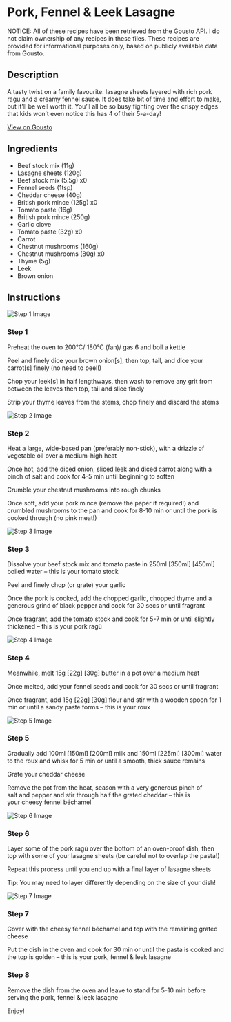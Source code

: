 # Pork, Fennel & Leek Lasagne

NOTICE: All of these recipes have been retrieved from the Gousto API. I do not claim ownership of any recipes in these files. These recipes are provided for informational purposes only, based on publicly available data from Gousto.

## Description

A tasty twist on a family favourite: lasagne sheets layered with rich pork ragu and a creamy fennel sauce. It does take bit of time and effort to make, but it'll be well worth it. You’ll all be so busy fighting over the crispy edges that kids won’t even notice this has 4 of their 5-a-day!

[View on Gousto](https://www.gousto.co.uk/recipes/cookbook/pork-fennel-leek-lasagne)

## Ingredients

- Beef stock mix (11g)
- Lasagne sheets (120g)
- Beef stock mix (5.5g) x0
- Fennel seeds (1tsp)
- Cheddar cheese (40g)
- British pork mince (125g) x0
- Tomato paste (16g)
- British pork mince (250g)
- Garlic clove
- Tomato paste (32g) x0
- Carrot
- Chestnut mushrooms (160g)
- Chestnut mushrooms (80g) x0
- Thyme (5g)
- Leek
- Brown onion

## Instructions

![Step 1 Image](https://production-media.gousto.co.uk/cms/recipe-step-image/Step-1-1649848574789-x200.jpg)

### Step 1

Preheat the oven to 200°C/ 180°C (fan)/ gas 6 and boil a kettle

Peel and finely dice your brown onion[s], then top, tail, and dice your carrot[s] finely (no need to peel!)

Chop your leek[s] in half lengthways, then wash to remove any grit from between the leaves then top, tail and slice finely

Strip your thyme leaves from the stems, chop finely and discard the stems

![Step 2 Image](https://production-media.gousto.co.uk/cms/recipe-step-image/Step-2-1649848578670-x200.jpg)

### Step 2

Heat a large, wide-based pan (preferably non-stick), with a drizzle of vegetable oil over a medium-high heat

Once hot, add the diced onion, sliced leek and diced carrot along with a pinch of salt and cook for 4-5 min until beginning to soften

Crumble your chestnut mushrooms into rough chunks

Once soft, add your pork mince (remove the paper if required!) and crumbled mushrooms to the pan and cook for 8-10 min or until the pork is cooked through (no pink meat!)

![Step 3 Image](https://production-media.gousto.co.uk/cms/recipe-step-image/Step-3-1649848583376-x200.jpg)

### Step 3

Dissolve your beef stock mix and tomato paste in 250ml <span class="text-purple">[350ml]</span> <span class="text-danger">[450ml] </span>boiled water – this is your tomato stock

Peel and finely chop (or grate) your garlic

Once the pork is cooked, add the chopped garlic, chopped thyme and a generous grind of black pepper and cook for 30 secs or until fragrant

Once fragrant, add the tomato stock and cook for 5-7 min or until slightly thickened – this is your pork ragù

![Step 4 Image](https://production-media.gousto.co.uk/cms/recipe-step-image/Step-4-1649848588419-x200.jpg)

### Step 4

Meanwhile, melt 15g <span class="text-purple">[22g]</span> <span class="text-danger">[30g]</span> butter in a pot over a medium heat

Once melted, add your fennel seeds and cook for 30 secs or until fragrant

Once fragrant, add 15g <span class="text-purple">[22g]</span> <span class="text-danger">[30g]</span> flour and stir with a wooden spoon for 1 min or until a sandy paste forms – this is your roux

![Step 5 Image](https://production-media.gousto.co.uk/cms/recipe-step-image/Step-5-1724339315918-x200.jpg)

### Step 5

Gradually add 100ml <span class="text-purple">[150ml]</span> <span class="text-danger">[200ml]</span> milk and 150ml <span class="text-purple">[225ml] </span><span class="text-danger">[300ml]</span> water to the roux and whisk for 5 min or until a smooth, thick sauce remains

Grate your cheddar cheese

Remove the pot from the heat, season with a very generous pinch of salt and pepper and stir through half the grated cheddar – this is your cheesy fennel béchamel

![Step 6 Image](https://production-media.gousto.co.uk/cms/recipe-step-image/Step-6-1649848598202-x200.jpg)

### Step 6

Layer some of the pork ragù over the bottom of an oven-proof dish, then top with some of your lasagne sheets (be careful not to overlap the pasta!)

Repeat this process until you end up with a final layer of lasagne sheets

Tip: You may need to layer differently depending on the size of your dish!

![Step 7 Image](https://production-media.gousto.co.uk/cms/recipe-step-image/Step-7-1649848610833-x200.jpg)

### Step 7

Cover with the cheesy fennel béchamel and top with the remaining grated cheese

Put the dish in the oven and cook for 30 min or until the pasta is cooked and the top is golden – this is your pork, fennel & leek lasagne

### Step 8

Remove the dish from the oven and leave to stand for 5-10 min before serving the pork, fennel & leek lasagne

Enjoy!

